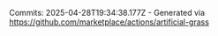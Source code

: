 Commits: 2025-04-28T19:34:38.177Z - Generated via https://github.com/marketplace/actions/artificial-grass
<br>
